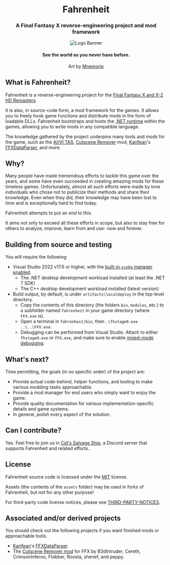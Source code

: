 <h1 align="center">Fahrenheit</h1>
<h3 align="center">A Final Fantasy X reverse-engineering project and mod framework</h3>

<p align="center">
<img alt="Logo Banner" src="https://github.com/fkelava/fahrenheit/blob/main/assets/fh_banner.png"/>
<br/>
<h4 align="center">See the world as you never have before.</h3>
<p align="center">Art by <a href="https://mnemorie.etsy.com">Mnemorie</a></p>

## What is Fahrenheit?
Fahrenheit is a reverse-engineering project for the [Final Fantasy X and X-2 HD Remasters](https://store.steampowered.com/app/359870/).

It is also, in source-code form, a mod framework for the games. It allows you to freely hook game functions and distribute mods
in the form of loadable DLLs. Fahrenheit bootstraps and hosts the [.NET runtime](https://dotnet.microsoft.com/en-us/download)
within the games, allowing you to write mods in any compatible language.

The knowledge gathered by the project underpins many tools and mods for the game, such as the
[AI/VI TAS](https://github.com/coderwilson/FFX_TAS_Python), [Cutscene Remover](https://github.com/erickt420/FFXCutsceneRemover) mod,
[Karifean](https://github.com/Karifean)'s [FFXDataParser](https://github.com/Karifean/FFXDataParser), and more.

## Why?
Many people have made tremendous efforts to tackle this game over the years, and some have even
succeeded in creating amazing mods for these timeless games. Unfortunately, almost all such efforts were
made by lone individuals who chose not to publicize their methods and share their knowledge.
Even when they did, their knowledge may have been lost to time and is exceptionally hard to find today.

Fahrenheit attempts to put an end to this.

It aims not only to exceed all these efforts in scope, but also to stay free for others to analyze,
improve, learn from and use- now and forever.

## Building from source and testing
You will require the following:
- Visual Studio 2022 v17.6 or higher, with the [built-in `vcpkg` manager enabled](https://devblogs.microsoft.com/cppblog/vcpkg-is-now-included-with-visual-studio/).
    - The .NET desktop development workload installed (at least the .NET 7 SDK)
    - The C++ desktop development workload installed (latest version)
- Build output, by default, is under ``artifacts\localdeploy`` in the top-level directory.
    - Copy the contents of this directory (the folders ``bin``, ``modules``, etc.) to a subfolder named ``fahrenheit`` in your game directory (where ``FFX.exe`` is).
    - Open a terminal in ``fahrenheit/bin``, then ``.\fhstage0.exe ..\..\FFX.exe``.
    - Debugging can be performed from Visual Studio. Attach to either ``fhstage0.exe`` or ``FFX.exe``, and make sure to enable [mixed-mode debugging](https://learn.microsoft.com/en-us/visualstudio/debugger/how-to-debug-managed-and-native-code?view=vs-2022).

## What's next?
Time permitting, the goals (in no specific order) of the project are:
- Provide actual code-behind, helper functions, and tooling to make various modding tasks approachable.
- Provide a mod manager for end users who simply want to enjoy the game.
- Provide quality documentation for various implementation-specific details and game systems.
- In general, _polish_ every aspect of the solution.

## Can I contribute?
Yes. Feel free to join us in [Cid's Salvage Ship](https://discord.gg/AGx2grw9nD), a Discord server that supports Fahrenheit and related efforts..

## License
Fahrenheit source code is licensed under the [MIT](https://github.com/fkelava/fahrenheit/blob/main/LICENSE.txt) license.

Assets (the contents of the ``assets`` folder) may be used in forks of Fahrenheit, but _not_ for any other purpose!

For third-party code license notices, please see
[THIRD-PARTY-NOTICES](https://github.com/fkelava/fahrenheit/blob/main/THIRD-PARTY-NOTICES.txt).

## Associated and/or derived projects
You should check out the following projects if you want finished mods or approachable tools.
- [Karifean](https://github.com/Karifean)'s [FFXDataParser](https://github.com/Karifean/FFXDataParser).
- The [Cutscene Remover mod](https://github.com/erickt420/FFXCutsceneRemover) for FFX by B3dIntruder,
Cereth, CrimsonInferno, Flobber, Roosta, shenef, and peppy.
